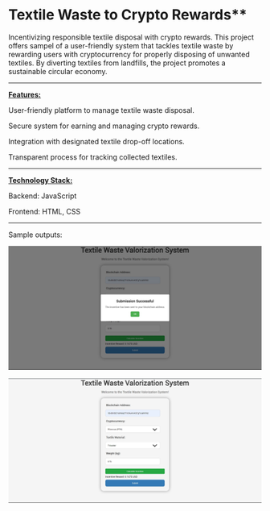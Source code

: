 # Textile Waste to Crypto Rewards** 

Incentivizing responsible textile disposal with crypto rewards.
This project offers sampel of a user-friendly system that tackles textile waste by rewarding users with cryptocurrency for properly disposing of unwanted textiles. By diverting textiles from landfills, the project promotes a sustainable circular economy.

---

<ins> **Features:** </ins>

User-friendly platform to manage textile waste disposal.

Secure system for earning and managing crypto rewards.

Integration with designated textile drop-off locations.

Transparent process for tracking collected textiles.

---

<ins> **Technology Stack:** </ins>

Backend: JavaScript

Frontend: HTML, CSS

---

Sample outputs:

![Image1](https://github.com/Akhil-0190/Textile-Ledger-textile-waste-valorization-system/blob/main/sample_execution.jpg)

![Image2](https://github.com/Akhil-0190/Textile-Ledger-textile-waste-valorization-system/blob/main/sample_image.jpg)
